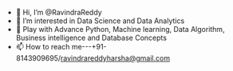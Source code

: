 - 👋 Hi, I’m @RavindraReddy
- 👀 I’m interested in Data Science and Data Analytics
- 🌱 Play with Advance Python, Machine learning, Data Algorithm, Business intelligence and Database Concepts
- 📫 How to reach me---+91-8143909695/ravindrareddyharsha@gmail.com

<!---
RavindraReddy is a ✨ special ✨ repository because its `README.md` (this file) appears on your GitHub profile.
You can click the Preview link to take a look at your changes.
--->
